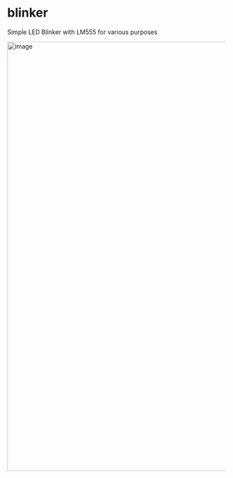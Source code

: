 # blinker
Simple LED Blinker with LM555 for various purposes

<img width="1668" height="990" alt="image" src="https://github.com/user-attachments/assets/c294a438-70fb-4c5f-89ce-d5e1f22ab4b6" />
